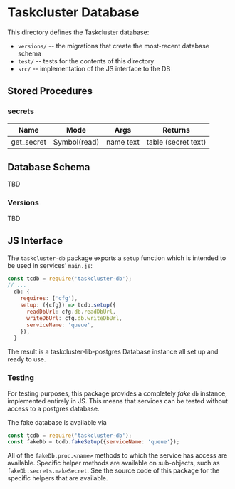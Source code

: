 # Taskcluster Database

This directory defines the Taskcluster database:

* `versions/` -- the migrations that create the most-recent database schema
* `test/` -- tests for the contents of this directory
* `src/` -- implementation of the JS interface to the DB

## Stored Procedures

<!-- SP BEGIN -->
### secrets

| Name | Mode | Args | Returns |
| --- | --- | --- | --- |
| get_secret | Symbol(read) | name text | table (secret text) |,| get_secret_with_expires | Symbol(read) | name text | table (secret text, expires timestamp) |,| list_secrets | Symbol(read) |  | table (name text) |,| list_secrets_with_expires | Symbol(read) |  | table (name text, expires timestamp) |,| remove_secret | Symbol(write) | name text | void |,| remove_secret | Symbol(write) | name text | void |,| set_secret | Symbol(write) | name text, secret text | void |,| set_secret_with_expires | Symbol(write) | name text, secret text, expires timestamp | void |
<!-- SP END -->

## Database Schema

TBD

### Versions

TBD

## JS Interface

The `taskcluster-db` package exports a `setup` function which is intended to be used in services' `main.js`:

```javascript
const tcdb = require('taskcluster-db');
// ...
  db: {
    requires: ['cfg'],
    setup: ({cfg}) => tcdb.setup({
      readDbUrl: cfg.db.readDbUrl,
      writeDbUrl: cfg.db.writeDbUrl,
      serviceName: 'queue',
    }),
  }
```

The result is a taskcluster-lib-postgres Database instance all set up and ready to use.

### Testing

For testing purposes, this package provides a completely *fake* `db` instance, implemented entirely in JS.
This means that services can be tested without access to a postgres database.

The fake database is available via

```javascript
const tcdb = require('taskcluster-db');
const fakeDb = tcdb.fakeSetup({serviceName: 'queue'});
```

All of the `fakeDb.proc.<name>` methods to which the service has access are available.
Specific helper methods are available on sub-objects, such as `fakeDb.secrets.makeSecret`.
See the source code of this package for the specific helpers that are available.
